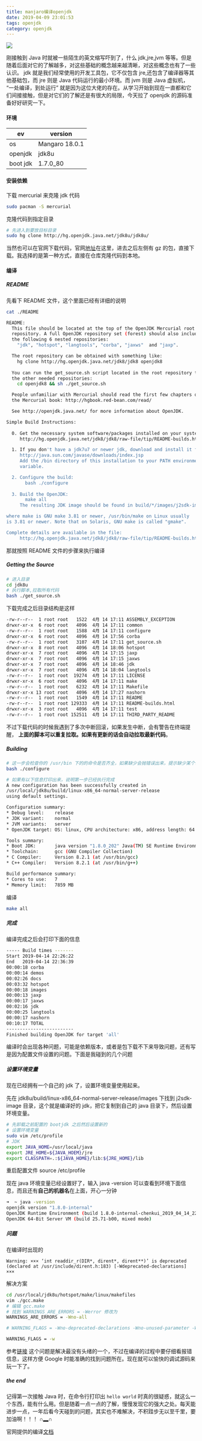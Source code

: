 ```yaml
---
title: manjaro编译openjdk
date: 2019-04-09 23:01:53
tags: openjdk
category: openjdk
---
```


![](manjaro编译openjdk/openjdk.png)

刚接触到 Java 时就被一些陌生的英文缩写吓到了，什么 jdk,jre,jvm 等等。但是随着后面对它的了解越多，对这些基础的概念越来越清晰，对这些概念也有了一些认识。 jdk 就是我们经常使用的开发工具包，它不仅包含 jre,还包含了编译器等其他基础包，而 jre 则是 Java 代码运行的最小环境。而 jvm 则是 Java 虚拟机， “一处编译，到处运行” 就是因为这位大佬的存在。从学习开始到现在一直都和它们间接接触，但是对它们的了解还是有很大的局限，今天拉了 openjdk 的源码准备好好研究一下。

<!-- more -->
#### 环境

|    ev  |  version    |   
| ---- | ---- |    
|    os  |  Mangaro 18.0.1    |       
|    openjdk  |    jdk8u  |      
|boot jdk| 1.7.0_80|



#### 安装依赖

下载 mercurial 来克隆 jdk 代码

``` bash
sudo pacman -S mercurial

```

克隆代码到指定目录
``` bash
# 先进入到要放目标目录
sudo hg clone http://hg.openjdk.java.net/jdk8u/jdk8u/
```
当然也可以在官网下载代码，官网[地址](http://hg.openjdk.java.net/jdk8u/jdk8u/)在这里，进去之后左侧有 gz 的包，直接下载。我选择的是第一种方式，直接在仓库克隆代码到本地。

#### 编译

##### README
先看下 README 文件，这个里面已经有详细的说明
``` bash
cat ./README

README:
  This file should be located at the top of the OpenJDK Mercurial root
  repository. A full OpenJDK repository set (forest) should also include
  the following 6 nested repositories:
    "jdk", "hotspot", "langtools", "corba", "jaxws"  and "jaxp".

  The root repository can be obtained with something like:
    hg clone http://hg.openjdk.java.net/jdk8/jdk8 openjdk8
  
  You can run the get_source.sh script located in the root repository to get
  the other needed repositories:
    cd openjdk8 && sh ./get_source.sh

  People unfamiliar with Mercurial should read the first few chapters of
  the Mercurial book: http://hgbook.red-bean.com/read/

  See http://openjdk.java.net/ for more information about OpenJDK.

Simple Build Instructions:
  
  0. Get the necessary system software/packages installed on your system, see
     http://hg.openjdk.java.net/jdk8/jdk8/raw-file/tip/README-builds.html

  1. If you don't have a jdk7u7 or newer jdk, download and install it from
     http://java.sun.com/javase/downloads/index.jsp
     Add the /bin directory of this installation to your PATH environment
     variable.

  2. Configure the build:
       bash ./configure
  
  3. Build the OpenJDK:
       make all
     The resulting JDK image should be found in build/*/images/j2sdk-image

where make is GNU make 3.81 or newer, /usr/bin/make on Linux usually
is 3.81 or newer. Note that on Solaris, GNU make is called "gmake".

Complete details are available in the file:
     http://hg.openjdk.java.net/jdk8/jdk8/raw-file/tip/README-builds.html

```
那就按照 README 文件的步骤来执行编译

##### Getting the Source
``` bash
# 进入目录
cd jdk8u
# 执行脚本,拉取所有代码
bash ./get_source.sh

```
下载完成之后目录结构是这样
``` bash 
-rw-r--r--  1 root root   1522  4月 14 17:11 ASSEMBLY_EXCEPTION
drwxr-xr-x  6 root root   4096  4月 14 17:11 common
-rw-r--r--  1 root root   1588  4月 14 17:11 configure
drwxr-xr-x  6 root root   4096  4月 14 17:56 corba
-rw-r--r--  1 root root   3107  4月 14 17:11 get_source.sh
drwxr-xr-x  8 root root   4096  4月 14 18:06 hotspot
drwxr-xr-x  7 root root   4096  4月 14 17:15 jaxp
drwxr-xr-x  7 root root   4096  4月 14 17:15 jaxws
drwxr-xr-x  7 root root   4096  4月 14 18:46 jdk
drwxr-xr-x  7 root root   4096  4月 14 18:04 langtools
-rw-r--r--  1 root root  19274  4月 14 17:11 LICENSE
drwxr-xr-x  6 root root   4096  4月 14 17:11 make
-rw-r--r--  1 root root   6232  4月 14 17:11 Makefile
drwxr-xr-x 13 root root   4096  4月 14 17:27 nashorn
-rw-r--r--  1 root root   1549  4月 14 17:11 README
-rw-r--r--  1 root root 129333  4月 14 17:11 README-builds.html
drwxr-xr-x  3 root root   4096  4月 14 17:11 test
-rw-r--r--  1 root root 152511  4月 14 17:11 THIRD_PARTY_README

```
不过下载代码的时候我遇到了多次中断回滚，如果发生中断，会有警告在终端提醒， **上面的脚本可以重复拉取。如果有更新的话会自动拉取最新代码**。

##### Building
``` bash 
# 这一步会检查你的 /usr/bin 下的的命令是否齐全，如果缺少会抛错误出来，提示缺少某个命令，只需要安装再次执行就好
bash ./configure

# 如果有以下信息打印出来，说明第一步已经执行完成
A new configuration has been successfully created in
/usr/local/jdk8u/build/linux-x86_64-normal-server-release
using default settings.

Configuration summary:
* Debug level:    release
* JDK variant:    normal
* JVM variants:   server
* OpenJDK target: OS: linux, CPU architecture: x86, address length: 64

Tools summary:
* Boot JDK:       java version "1.8.0_202" Java(TM) SE Runtime Environment (build 1.8.0_202-b08) Java HotSpot(TM) 64-Bit Server VM (build 25.202-b08, mixed mode)  (at /usr/lib/jvm/default)
* Toolchain:      gcc (GNU Compiler Collection)
* C Compiler:     Version 8.2.1 (at /usr/bin/gcc)
* C++ Compiler:   Version 8.2.1 (at /usr/bin/g++)

Build performance summary:
* Cores to use:   7
* Memory limit:   7859 MB

```
编译

``` bash
make all
```

##### 完成

编译完成之后会打印下面的信息
``` bash
----- Build times -------
Start 2019-04-14 22:26:22
End   2019-04-14 22:36:39
00:00:18 corba
00:00:14 demos
00:02:26 docs
00:03:32 hotspot
00:00:18 images
00:00:13 jaxp
00:00:17 jaxws
00:02:16 jdk
00:00:25 langtools
00:00:17 nashorn
00:10:17 TOTAL
-------------------------
Finished building OpenJDK for target 'all'
```
编译时会出现各种问题，可能是依赖版本，或者是包下载不下来导致问题，还有写是因为配置文件设置的问题。下面是我碰到的几个问题

##### 设置环境变量

现在已经拥有一个自己的 jdk 了，设置环境变量使用起来。

先在 jdk8u/build/linux-x86_64-normal-server-release/images 下找到 j2sdk-image 目录，这个就是编译好的 jdk，把它复制到自己的 java 目录下，然后设置环境变量。 
``` bash
# 先卸载之前配置的 bootjdk 之后然后设置新的
# 设置环境变量
sudo vim /etc/profile
# JDK
export JAVA_HOME=/usr/local/java
export JRE_HOME=${JAVA_HOEM}/jre
export CLASSPATH=.:${JAVA_HOME}/lib:${JRE_HOME}/lib 

```
重启配置文件
 source /etc/profile

现在 java 环境变量已经设置好了，输入 java -version 可以查看到环境下面信息，而且还有**自己的机器名**在上面，开心一分钟
``` bash
➜  ~ java -version
openjdk version "1.8.0-internal"
OpenJDK Runtime Environment (build 1.8.0-internal-chenkui_2019_04_14_22_21-b00)
OpenJDK 64-Bit Server VM (build 25.71-b00, mixed mode)
```

##### 问题

在编译时出现的 

```
Warning: ××× ‘int readdir_r(DIR*, dirent*, dirent**)’ is deprecated (declared at /usr/include/dirent.h:183) [-Wdeprecated-declarations] ×××
```
解决方案
``` bash
cd /usr/local/jdk8u/hotspot/make/linux/makefiles
vim ./gcc.make
# 编辑 gcc.make
# 找到 WARNINGS_ARE_ERRORS = -Werror 修改为
WARNINGS_ARE_ERRORS = -Wno-all

# WARNING_FLAGS = -Wno-deprecated-declarations -Wno-unused-parameter -Wno-sign-compare -Wno-error 修改为

WARNING_FLAGS = -w

```
参考[链接](https://blog.csdn.net/desiyonan/article/details/80802066) 这个问题是解决最没有头绪的一个，不过在编译的过程中要仔细看报错信息，这样方便 Google 时能准确的找到问题所在。现在就可以愉快的调试源码来玩一下了。



##### the end
记得第一次接触 Java 时，在命令行打印出 `hello world` 时真的很疑惑，就这么一个东西，能有什么用。但是随着一点一点的了解，慢慢发现它的强大之处。每天能进步一点，一年后看今天碰到的问题，其实也不难解决，不积跬步无以至千里，要加油啊！！！  ∩▂∩

官网提供的编译[文档](http://hg.openjdk.java.net/jdk8/jdk8/raw-file/tip/README-builds.html)
